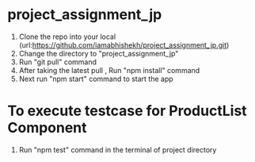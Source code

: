# project_assignment_jp
1. Clone the repo into your local (url:https://github.com/iamabhishekh/project_assignment_jp.git)
2. Change the directory to "project_assignment_jp" 
3. Run "git pull" command
4. After taking the latest pull , Run "npm install" command
5. Next run "npm start" command to start the app


# To execute testcase for ProductList Component
1. Run "npm test" command in the terminal of project directory

